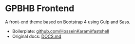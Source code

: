 # GPBHB Frontend

A front-end theme based on Bootstrap 4 using Gulp and Sass.

* Boilerplate: [github.com/HosseinKarami/fastshell](http://github.com/HosseinKarami/fastshell)
* Original docs: [DOCS.md](https://github.com/HosseinKarami/fastshell/blob/master/DOCS.md)